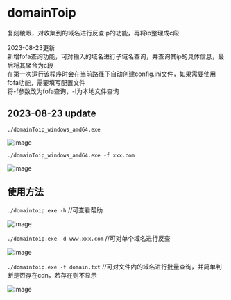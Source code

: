 # domainToip
复刻棱眼，对收集到的域名进行反查ip的功能，再将ip整理成c段

2023-08-23更新<br/>
新增fofa查询功能，可对输入的域名进行子域名查询，并查询其ip的具体信息，最后将其聚合为c段<br/>
在第一次运行该程序时会在当前路径下自动创建config.ini文件，如果需要使用fofa功能，需要填写配置文件<br/>
将-f参数改为fofa查询，-l为本地文件查询<br/>
## 2023-08-23 update

`./domainToip_windows_amd64.exe`

![image](https://github.com/lvshu811/domainToip/assets/82709360/6a4c71be-0d7c-428f-a0fd-1c5d4a8419da)

`./domainToip_windows_amd64.exe -f xxx.com`

![image](https://github.com/lvshu811/domainToip/assets/82709360/5a46c4a7-3824-4294-a63a-dbe152d7a934)

## 使用方法

`./domaintoip.exe -h` //可查看帮助

![image](https://github.com/lvshu811/domainToip/assets/82709360/9e0ec581-263d-4775-9133-a6cc76d58c2f)

`./domaintoip.exe -d www.xxx.com` //可对单个域名进行反查

![image](https://github.com/lvshu811/domainToip/assets/82709360/c8134de6-d813-46b7-95dd-8aee9246ee72)

`./domaintoip.exe -f domain.txt` //可对文件内的域名进行批量查询，并简单判断是否存在cdn，若存在则不显示

![image](https://github.com/lvshu811/domainToip/assets/82709360/fc2e0a1c-ef35-48b8-8fc3-45027283f187)
